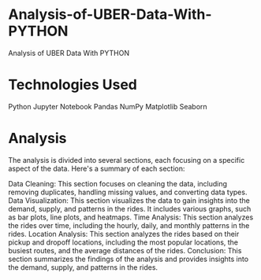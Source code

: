 # Analysis-of-UBER-Data-With-PYTHON
Analysis of UBER Data With PYTHON

# Technologies Used
Python
Jupyter Notebook
Pandas
NumPy
Matplotlib
Seaborn

# Analysis
The analysis is divided into several sections, each focusing on a specific aspect of the data. Here's a summary of each section:

Data Cleaning: This section focuses on cleaning the data, including removing duplicates, handling missing values, and converting data types.
Data Visualization: This section visualizes the data to gain insights into the demand, supply, and patterns in the rides. It includes various graphs, such as bar plots, line plots, and heatmaps.
 Time Analysis: This section analyzes the rides over time, including the hourly, daily, and monthly patterns in the rides.
Location Analysis: This section analyzes the rides based on their pickup and dropoff locations, including the most popular locations, the busiest routes, and the average distances of the rides.
Conclusion: This section summarizes the findings of the analysis and provides insights into the demand, supply, and patterns in the rides.

